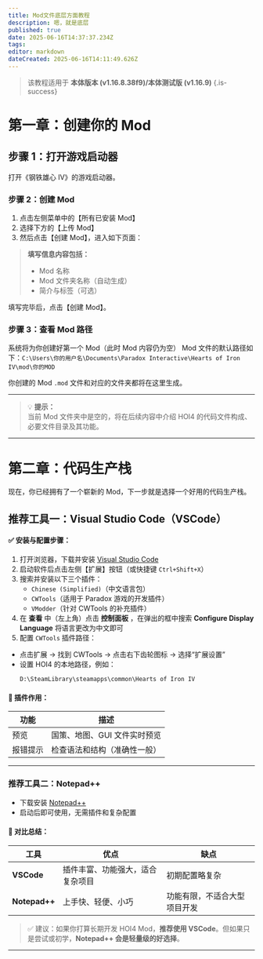 ```yaml
---
title: Mod文件底层方面教程
description: 嗯，就是底层
published: true
date: 2025-06-16T14:37:37.234Z
tags: 
editor: markdown
dateCreated: 2025-06-16T14:11:49.626Z
---
```


> 该教程适用于 **本体版本 (v1.16.8.38f9)/本体测试版 (v1.16.9)**
{.is-success}

# 第一章：创建你的 Mod

## 步骤 1：打开游戏启动器

打开《钢铁雄心 IV》的游戏启动器。

### 步骤 2：创建 Mod

1. 点击左侧菜单中的【所有已安装 Mod】
2. 选择下方的【上传 Mod】
3. 然后点击【创建 Mod】，进入如下页面：

> **填写信息内容包括：**
> - Mod 名称
> - Mod 文件夹名称（自动生成）
> - 简介与标签（可选）

填写完毕后，点击【创建 Mod】。

### 步骤 3：查看 Mod 路径

系统将为你创建好第一个 Mod（此时 Mod 内容仍为空）
Mod 文件的默认路径如下：`C:\Users\你的用户名\Documents\Paradox Interactive\Hearts of Iron IV\mod\你的MOD
`

你创建的 Mod `.mod` 文件和对应的文件夹都将在这里生成。

---

> 💡 **提示：**  
> 当前 Mod 文件夹中是空的，将在后续内容中介绍 HOI4 的代码文件构成、必要文件目录及其功能。

---

# 第二章：代码生产栈

现在，你已经拥有了一个崭新的 Mod，下一步就是选择一个好用的代码生产栈。

## 推荐工具一：Visual Studio Code（VSCode）

#### ✅ 安装与配置步骤：

1. 打开浏览器，下载并安装 [Visual Studio Code](https://code.visualstudio.com/)
2. 启动软件后点击左侧【扩展】按钮（或快捷键 `Ctrl+Shift+X`）
3. 搜索并安装以下三个插件：
   - `Chinese (Simplified)`（中文语言包）
   - `CWTools`（适用于 Paradox 游戏的开发插件）
   - `VModder`（针对 CWTools 的补充插件）
4. 在 **查看** 中（左上角）点击 **控制面板** ，在弹出的框中搜索 **Configure Display Language** 将语言更改为中文即可
5. 配置 `CWTools` 插件路径：
- 点击扩展 → 找到 CWTools → 点击右下齿轮图标 → 选择“扩展设置”
- 设置 HOI4 的本地路径，例如：
  ```
  D:\SteamLibrary\steamapps\common\Hearts of Iron IV
  ```



#### 🔧 插件作用：

| 功能 | 描述 |
|------|------|
| 预览 | 国策、地图、GUI 文件实时预览 |
| 报错提示 | 检查语法和结构（准确性一般） |

---

### 推荐工具二：Notepad++

- 下载安装 [Notepad++](https://notepad-plus-plus.org/)
- 启动后即可使用，无需插件和复杂配置

#### 📌 对比总结：

| 工具 | 优点 | 缺点 |
|------|------|------|
| **VSCode** | 插件丰富、功能强大，适合复杂项目 | 初期配置略复杂 |
| **Notepad++** | 上手快、轻便、小巧 | 功能有限，不适合大型项目开发 |


> ✅ 建议：如果你打算长期开发 HOI4 Mod，**推荐使用 VSCode**。但如果只是尝试或初学，**Notepad++ 会是轻量级的好选择**。

---





